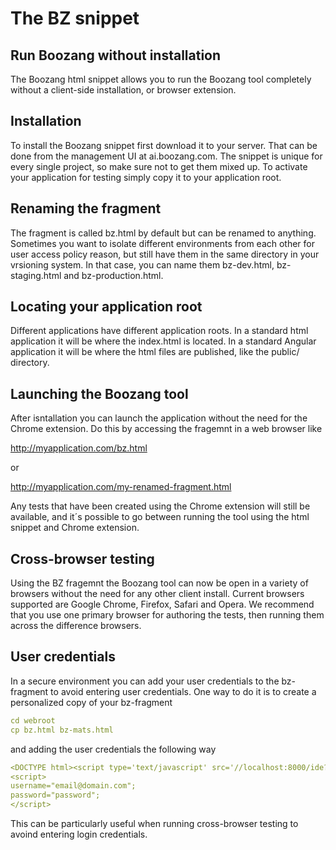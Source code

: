 The BZ snippet
============

Run Boozang without installation
--------------------------------
The Boozang html snippet allows you to run the Boozang tool completely without a client-side installation, or browser extension. 

Installation
------------
To install the Boozang snippet first download it to your server. That can be done from the management UI at ai.boozang.com. The snippet is unique for every single project, so make sure not to get them mixed up. To activate your application for testing simply copy it to your application root. 

Renaming the fragment
---------------------
The fragment is called bz.html by default but can be renamed to anything. Sometimes you want to isolate different environments from each other for user access policy reason, but still have them in the same directory in your vrsioning system. In that case, you can name them bz-dev.html, bz-staging.html and bz-production.html. 

Locating your application root
------------------------------
Different applications have different application roots. In a standard html application it will be where the index.html is located. In a standard Angular application it will be where the html files are published, like the public/ directory. 

Launching the Boozang tool 
--------------------------
After isntallation you can launch the application without the need for the Chrome extension. Do this by accessing the fragemnt in a web browser like

http://myapplication.com/bz.html

or 

http://myapplication.com/my-renamed-fragment.html


Any tests that have been created using the Chrome extension will still be available, and it´s possible to go between running the tool using the html snippet and Chrome extension.

Cross-browser testing
---------------------
Using the BZ fragemnt the Boozang tool can now be open in a variety of browsers without the need for any other client install. Current browsers supported are Google Chrome, Firefox, Safari and Opera. We recommend that you use one primary browser for authoring the tests, then running them across the difference browsers. 

User credentials
-----------------------------
In a secure environment you can add your user credentials to the bz-fragment to avoid entering user credentials. One way to do it is to create a personalized copy of your bz-fragment

```yaml
cd webroot
cp bz.html bz-mats.html
```
and adding the user credentials the following way
```yaml
<DOCTYPE html><script type='text/javascript' src='//localhost:8000/ide?id=5a0478cd4f69270984c529a3'></script>
<script>
username="email@domain.com";
password="password";
</script>
```

This can be particularly useful when running cross-browser testing to avoind entering login credentials. 